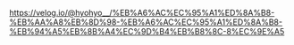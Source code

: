 https://velog.io/@hyohyo__/%EB%A6%AC%EC%95%A1%ED%8A%B8-%EB%AA%A8%EB%8D%98-%EB%A6%AC%EC%95%A1%ED%8A%B8-%EB%94%A5%EB%8B%A4%EC%9D%B4%EB%B8%8C-8%EC%9E%A5
